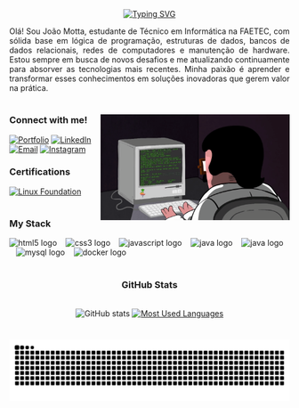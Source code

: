 <div align="center">
  <a href="https://git.io/typing-svg">
    <img src="https://readme-typing-svg.demolab.com?font=Fira+Code&weight=500&size=22&pause=1000&color=c72c3b&center=true&vCenter=true&random=false&width=524&lines=%E2%8A%B9+Bem-vindo+ao+meu+perfil!+%E2%8A%B9" alt="Typing SVG">
  </a>
</div>

<p align="justify">
Olá! Sou João Motta, estudante de Técnico em Informática na FAETEC, com sólida base em lógica de programação, estruturas de dados, bancos de dados relacionais, redes de computadores e manutenção de hardware. Estou sempre em busca de novos desafios e me atualizando continuamente para absorver as tecnologias mais recentes. Minha paixão é aprender e transformar esses conhecimentos em soluções inovadoras que gerem valor na prática.
</p>

#

<img align="right" alt="" height="190px" src="./src/dev.gif">

<h3 align="left">Connect with me!</h3>

[![Portfolio](https://img.shields.io/badge/Portfolio-c72c3b?style=for-the-badge&logo=todoist&logoColor=white)](https://protocol-motta.vercel.app)
[![LinkedIn](https://img.shields.io/badge/Linkedin-c72c3b?style=for-the-badge&logo=Linkedin&logoColor=white)](https://www.linkedin.com/in/joaodavidferreiradamotta/)
[![Email](https://img.shields.io/badge/EMAIL-c72c3b?style=for-the-badge&logo=Gmail&logoColor=white)](malito:djtegegames@gmail.com)
[![Instagram](https://img.shields.io/badge/Instagram-c72c3b?style=for-the-badge&logo=Instagram&logoColor=white)](https://www.instagram.com/021berlim/)

<h3 align="left">Certifications</h3>
<div align="left">

[![Linux Foundation](https://img.shields.io/badge/Linux%20Foundation-Certified-c72c3b?style=for-the-badge&logo=linuxfoundation)](https://www.credly.com/badges/64d2638b-523f-4a72-8d72-43ffbf67ff35/public_url)

</div>

#

<h3 align="left">My Stack</h3>

<div align="left">
  <img src="https://cdn.jsdelivr.net/gh/devicons/devicon/icons/html5/html5-original.svg" height="25" alt="html5 logo"  />
  <img width="8" />
  <img src="https://cdn.jsdelivr.net/gh/devicons/devicon/icons/css3/css3-original.svg" height="25" alt="css3 logo"  />
  <img width="8" />
  <img src="https://cdn.jsdelivr.net/gh/devicons/devicon/icons/javascript/javascript-plain.svg" height="25" alt="javascript logo"  />
  <img width="8" />
  <img src="https://cdn.jsdelivr.net/gh/devicons/devicon/icons/java/java-original.svg" height="25" alt="java logo"  />
  <img width="8" />
  <img src="https://cdn.jsdelivr.net/gh/devicons/devicon/icons/csharp/csharp-original.svg" height="25" alt="java logo"  />
  <img width="8" />
  <img src="https://cdn.jsdelivr.net/gh/devicons/devicon/icons/mysql/mysql-original.svg" height="25" alt="mysql logo"  />
  <img width="8" />
  <img src="https://cdn.jsdelivr.net/gh/devicons/devicon/icons/docker/docker-original.svg" height="25" alt="docker logo"  />
</div>

#

<div style="text-align: center;" align="center">
  <h3>GitHub Stats</h3>
  <br>
  <img src="https://github-readme-stats.vercel.app/api?username=021berlim&hide_title=true&show_icons=true&include_all_commits=false&count_private=true&line_height=25&hide=issues&bg_color=000&title_color=c72c3b&text_color=FFF&border_radius=3&border_color=c72c3b&icon_color=c72c3b&ring_color=c72c3b" alt="GitHub stats">

  <a href="https://github.com/anuraghazra/github-readme-stats">
    <img src="https://github-readme-stats.vercel.app/api/top-langs/?username=021berlim&line_height=10&card_width=290&layout=compact&hide_title=false&count_private=true&langs_count=4&show_icons=true&title_color=c72c3b&hide=html,scss,less&bg_color=000&text_color=FFF&border_radius=3&border_color=c72c3b" alt="Most Used Languages">
  </a>
</div>

#

<div align="center">
<img src="https://raw.githubusercontent.com/021berlim/021berlim/output/snake.svg" alt="Snake animation" />
</div>

